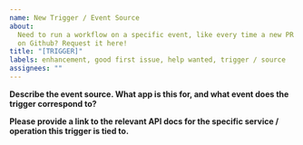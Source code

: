 ```yaml
---
name: New Trigger / Event Source
about:
  Need to run a workflow on a specific event, like every time a new PR is opened
  on Github? Request it here!
title: "[TRIGGER]"
labels: enhancement, good first issue, help wanted, trigger / source
assignees: ""
---
```


**Describe the event source. What app is this for, and what event does the trigger correspond to?**

**Please provide a link to the relevant API docs for the specific service / operation this trigger is tied to.**
